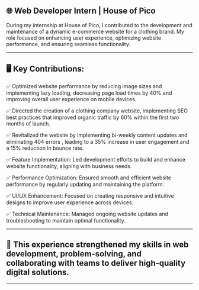🌐 Web Developer Intern | House of Pico
---

During my internship at House of Pico, I contributed to the development and maintenance of a dynamic e-commerce website for a clothing brand. My role focused on enhancing user experience, optimizing website performance, and ensuring seamless functionality.

---

🖥️ Key Contributions:
---

✅  Optimized website performance by reducing image sizes and implementing lazy loading, decreasing page load times by 40% and improving overall user experience on mobile devices.

✅ Directed the creation of a clothing company website, implementing SEO best practices that improved organic traffic by 60% within the first two months of launch.

✅ Revitalized the website by implementing bi-weekly content updates and eliminating 404 errors , leading to a 35% increase in user engagement and a 15% reduction in bounce rate.

✅ Feature Implementation: Led development efforts to build and enhance website functionality, aligning with business needs.

✅ Performance Optimization: Ensured smooth and efficient website performance by regularly updating and maintaining the platform.

✅ UI/UX Enhancement: Focused on creating responsive and intuitive designs to improve user experience across devices.

✅ Technical Maintenance: Managed ongoing website updates and troubleshooting to maintain optimal functionality.

---

🚀 This experience strengthened my skills in web development, problem-solving, and collaborating with teams to deliver high-quality digital solutions.
---
---
